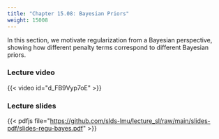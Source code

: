 ```yaml
---
title: "Chapter 15.08: Bayesian Priors"
weight: 15008
---
```

In this section, we motivate regularization from a Bayesian perspective, showing how different penalty terms correspond to different Bayesian priors.

<!--more-->

### Lecture video

{{< video id="d_FB9Vyp7oE" >}}

### Lecture slides

{{< pdfjs file="https://github.com/slds-lmu/lecture_sl/raw/main/slides-pdf/slides-regu-bayes.pdf" >}}
